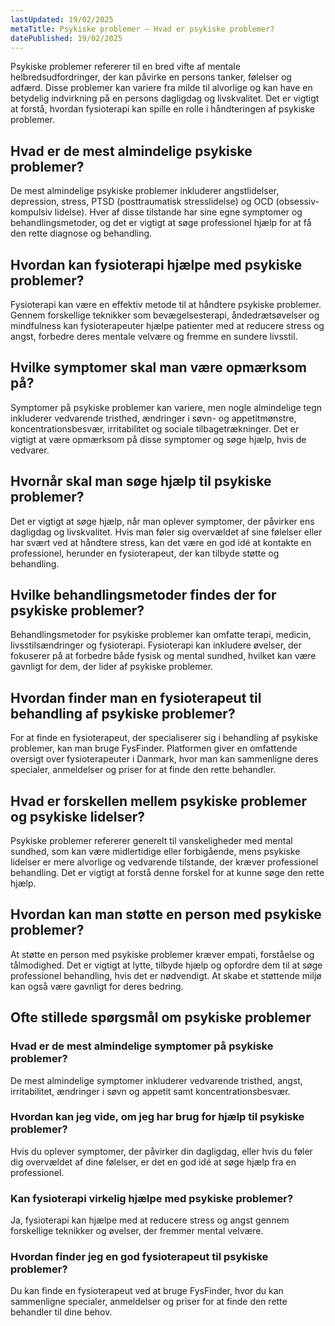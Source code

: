 ```yaml
---
lastUpdated: 19/02/2025
metaTitle: Psykiske problemer – Hvad er psykiske problemer?
datePublished: 19/02/2025
---
```


Psykiske problemer refererer til en bred vifte af mentale helbredsudfordringer, der kan påvirke en persons tanker, følelser og adfærd. Disse problemer kan variere fra milde til alvorlige og kan have en betydelig indvirkning på en persons dagligdag og livskvalitet. Det er vigtigt at forstå, hvordan fysioterapi kan spille en rolle i håndteringen af psykiske problemer.

## Hvad er de mest almindelige psykiske problemer?

De mest almindelige psykiske problemer inkluderer angstlidelser, depression, stress, PTSD (posttraumatisk stresslidelse) og OCD (obsessiv-kompulsiv lidelse). Hver af disse tilstande har sine egne symptomer og behandlingsmetoder, og det er vigtigt at søge professionel hjælp for at få den rette diagnose og behandling.

## Hvordan kan fysioterapi hjælpe med psykiske problemer?

Fysioterapi kan være en effektiv metode til at håndtere psykiske problemer. Gennem forskellige teknikker som bevægelsesterapi, åndedrætsøvelser og mindfulness kan fysioterapeuter hjælpe patienter med at reducere stress og angst, forbedre deres mentale velvære og fremme en sundere livsstil.

## Hvilke symptomer skal man være opmærksom på?

Symptomer på psykiske problemer kan variere, men nogle almindelige tegn inkluderer vedvarende tristhed, ændringer i søvn- og appetitmønstre, koncentrationsbesvær, irritabilitet og sociale tilbagetrækninger. Det er vigtigt at være opmærksom på disse symptomer og søge hjælp, hvis de vedvarer.

## Hvornår skal man søge hjælp til psykiske problemer?

Det er vigtigt at søge hjælp, når man oplever symptomer, der påvirker ens dagligdag og livskvalitet. Hvis man føler sig overvældet af sine følelser eller har svært ved at håndtere stress, kan det være en god idé at kontakte en professionel, herunder en fysioterapeut, der kan tilbyde støtte og behandling.

## Hvilke behandlingsmetoder findes der for psykiske problemer?

Behandlingsmetoder for psykiske problemer kan omfatte terapi, medicin, livsstilsændringer og fysioterapi. Fysioterapi kan inkludere øvelser, der fokuserer på at forbedre både fysisk og mental sundhed, hvilket kan være gavnligt for dem, der lider af psykiske problemer.

## Hvordan finder man en fysioterapeut til behandling af psykiske problemer?

For at finde en fysioterapeut, der specialiserer sig i behandling af psykiske problemer, kan man bruge FysFinder. Platformen giver en omfattende oversigt over fysioterapeuter i Danmark, hvor man kan sammenligne deres specialer, anmeldelser og priser for at finde den rette behandler.

## Hvad er forskellen mellem psykiske problemer og psykiske lidelser?

Psykiske problemer refererer generelt til vanskeligheder med mental sundhed, som kan være midlertidige eller forbigående, mens psykiske lidelser er mere alvorlige og vedvarende tilstande, der kræver professionel behandling. Det er vigtigt at forstå denne forskel for at kunne søge den rette hjælp.

## Hvordan kan man støtte en person med psykiske problemer?

At støtte en person med psykiske problemer kræver empati, forståelse og tålmodighed. Det er vigtigt at lytte, tilbyde hjælp og opfordre dem til at søge professionel behandling, hvis det er nødvendigt. At skabe et støttende miljø kan også være gavnligt for deres bedring.

## Ofte stillede spørgsmål om psykiske problemer

### Hvad er de mest almindelige symptomer på psykiske problemer?

De mest almindelige symptomer inkluderer vedvarende tristhed, angst, irritabilitet, ændringer i søvn og appetit samt koncentrationsbesvær.

### Hvordan kan jeg vide, om jeg har brug for hjælp til psykiske problemer?

Hvis du oplever symptomer, der påvirker din dagligdag, eller hvis du føler dig overvældet af dine følelser, er det en god idé at søge hjælp fra en professionel.

### Kan fysioterapi virkelig hjælpe med psykiske problemer?

Ja, fysioterapi kan hjælpe med at reducere stress og angst gennem forskellige teknikker og øvelser, der fremmer mental velvære.

### Hvordan finder jeg en god fysioterapeut til psykiske problemer?

Du kan finde en fysioterapeut ved at bruge FysFinder, hvor du kan sammenligne specialer, anmeldelser og priser for at finde den rette behandler til dine behov.
